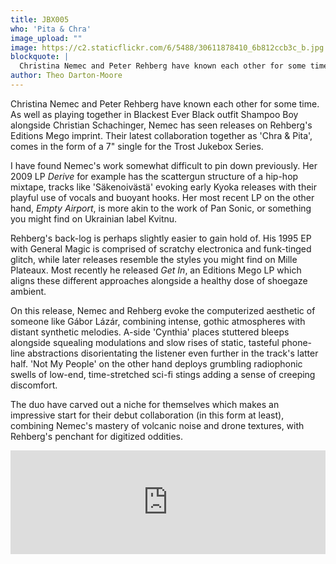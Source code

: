 ```yaml
---
title: JBX005
who: 'Pita & Chra'
image_upload: ""
image: https://c2.staticflickr.com/6/5488/30611878410_6b812ccb3c_b.jpg
blockquote: |
  Christina Nemec and Peter Rehberg have known each other for some time. As well as playing together in Blackest Ever Black outfit Shampoo Boy alongside Christian Schachinger, Nemec has seen releases on Rehberg's Editions Mego imprint.  Their latest collaboration together as 'Chra & Pita', comes in the form of a 7" single for the Trost Jukebox Series.
author: Theo Darton-Moore
---
```

Christina Nemec and Peter Rehberg have known each other for some time. As well as playing together in Blackest Ever Black outfit Shampoo Boy alongside Christian Schachinger, Nemec has seen releases on Rehberg's Editions Mego imprint.  Their latest collaboration together as 'Chra & Pita', comes in the form of a 7" single for the Trost Jukebox Series.

I have found Nemec's work somewhat difficult to pin down previously. Her 2009 LP _Derive_ for example has the scattergun structure of a hip-hop mixtape, tracks like 'Säkenoivästä' evoking early Kyoka releases with their playful use of vocals and buoyant hooks. Her most recent LP on the other hand, _Empty Airport_, is more akin to the work of Pan Sonic, or something you might find on Ukrainian label Kvitnu. 

Rehberg's back-log is perhaps slightly easier to gain hold of. His 1995 EP with General Magic is comprised of scratchy electronica and funk-tinged glitch, while later releases resemble the styles you might find on Mille Plateaux. Most recently he released _Get In_, an Editions Mego LP which aligns these different approaches alongside a healthy dose of shoegaze ambient.

On this release, Nemec and Rehberg evoke the computerized aesthetic of someone like Gábor Lázár, combining intense, gothic atmospheres with distant synthetic melodies. A-side 'Cynthia' places stuttered bleeps alongside squealing modulations and slow rises of static, tasteful phone-line abstractions disorientating the listener even further in the track's latter half. 'Not My People' on the other hand deploys grumbling radiophonic swells of low-end, time-stretched sci-fi stings adding a sense of creeping discomfort.

The duo have carved out a niche for themselves which makes an impressive start for their debut collaboration (in this form at least), combining Nemec's mastery of volcanic noise and drone textures, with Rehberg's penchant for digitized oddities. 

<iframe width="100%" height="166" scrolling="no" frameborder="no" src="https://w.soundcloud.com/player/?url=https%3A//api.soundcloud.com/tracks/291111078&color=ff5500&auto_play=false&hide_related=false&show_comments=true&show_user=true&show_reposts=false"></iframe>